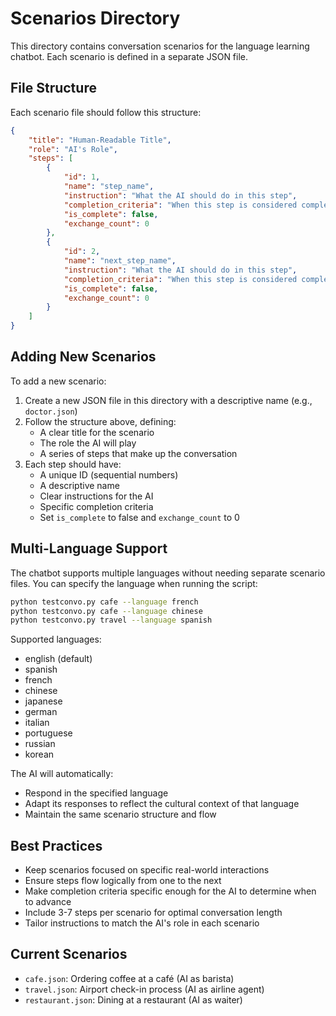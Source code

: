 # Scenarios Directory

This directory contains conversation scenarios for the language learning chatbot. Each scenario is defined in a separate JSON file.

## File Structure

Each scenario file should follow this structure:

```json
{
    "title": "Human-Readable Title",
    "role": "AI's Role",
    "steps": [
        {
            "id": 1,
            "name": "step_name",
            "instruction": "What the AI should do in this step",
            "completion_criteria": "When this step is considered complete",
            "is_complete": false,
            "exchange_count": 0
        },
        {
            "id": 2,
            "name": "next_step_name",
            "instruction": "What the AI should do in this step",
            "completion_criteria": "When this step is considered complete",
            "is_complete": false,
            "exchange_count": 0
        }
    ]
}
```

## Adding New Scenarios

To add a new scenario:

1. Create a new JSON file in this directory with a descriptive name (e.g., `doctor.json`)
2. Follow the structure above, defining:
   - A clear title for the scenario
   - The role the AI will play
   - A series of steps that make up the conversation
3. Each step should have:
   - A unique ID (sequential numbers)
   - A descriptive name
   - Clear instructions for the AI
   - Specific completion criteria
   - Set `is_complete` to false and `exchange_count` to 0

## Multi-Language Support

The chatbot supports multiple languages without needing separate scenario files. You can specify the language when running the script:

```bash
python testconvo.py cafe --language french
python testconvo.py cafe --language chinese
python testconvo.py travel --language spanish
```

Supported languages:
- english (default)
- spanish
- french
- chinese
- japanese
- german
- italian
- portuguese
- russian
- korean

The AI will automatically:
- Respond in the specified language
- Adapt its responses to reflect the cultural context of that language
- Maintain the same scenario structure and flow

## Best Practices

- Keep scenarios focused on specific real-world interactions
- Ensure steps flow logically from one to the next
- Make completion criteria specific enough for the AI to determine when to advance
- Include 3-7 steps per scenario for optimal conversation length
- Tailor instructions to match the AI's role in each scenario

## Current Scenarios

- `cafe.json`: Ordering coffee at a café (AI as barista)
- `travel.json`: Airport check-in process (AI as airline agent)
- `restaurant.json`: Dining at a restaurant (AI as waiter)